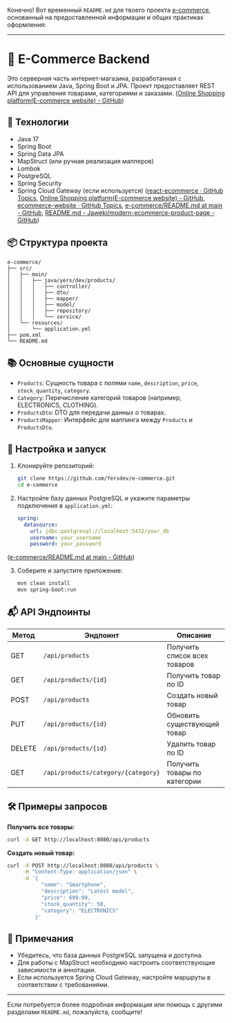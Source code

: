 Конечно! Вот временный `README.md` для твоего проекта [e-commerce](https://github.com/Yersdev/e-commerce), основанный на предоставленной информации и общих практиках оформления:

---

# 🛒 E-Commerce Backend

Это серверная часть интернет-магазина, разработанная с использованием Java, Spring Boot и JPA. Проект предоставляет REST API для управления товарами, категориями и заказами. ([Online Shopping platform(E-commerce website) - GitHub](https://github.com/hariomthadke/E-Commerce-Website?utm_source=chatgpt.com))

## 🚀 Технологии

- Java 17
- Spring Boot
- Spring Data JPA
- MapStruct (или ручная реализация мапперов)
- Lombok
- PostgreSQL
- Spring Security
- Spring Cloud Gateway (если используется) ([react-ecommerce · GitHub Topics](https://github.com/topics/react-ecommerce?utm_source=chatgpt.com), [Online Shopping platform(E-commerce website) - GitHub](https://github.com/hariomthadke/E-Commerce-Website?utm_source=chatgpt.com), [ecommerce-website · GitHub Topics](https://github.com/topics/ecommerce-website?utm_source=chatgpt.com), [e-commerce/README.md at main - GitHub](https://github.com/GonzaloVolonterio/e-commerce/blob/main/README.md?utm_source=chatgpt.com), [README.md - Jaweki/modern-ecommerce-product-page - GitHub](https://github.com/Jaweki/modern-ecommerce-product-page/blob/main/README.md?utm_source=chatgpt.com))

## 📦 Структура проекта

```
e-commerce/
├── src/
│   ├── main/
│   │   ├── java/yers/dev/products/
│   │   │   ├── controller/
│   │   │   ├── dto/
│   │   │   ├── mapper/
│   │   │   ├── model/
│   │   │   ├── repository/
│   │   │   └── service/
│   └── resources/
│       └── application.yml
├── pom.xml
└── README.md
```

## 📚 Основные сущности

- `Products`: Сущность товара с полями `name`, `description`, `price`, `stock_quantity`, `category`.
- `Category`: Перечисление категорий товаров (например, ELECTRONICS, CLOTHING).
- `ProductsDto`: DTO для передачи данных о товарах.
- `ProductsMapper`: Интерфейс для маппинга между `Products` и `ProductsDto`.

## 🔧 Настройка и запуск

1. Клонируйте репозиторий:
   ```bash
   git clone https://github.com/Yersdev/e-commerce.git
   cd e-commerce
   ```


2. Настройте базу данных PostgreSQL и укажите параметры подключения в `application.yml`:
   ```yaml
   spring:
     datasource:
       url: jdbc:postgresql://localhost:5432/your_db
       username: your_username
       password: your_password
   ```
([e-commerce/README.md at main - GitHub](https://github.com/GonzaloVolonterio/e-commerce/blob/main/README.md?utm_source=chatgpt.com))

3. Соберите и запустите приложение:
   ```bash
   mvn clean install
   mvn spring-boot:run
   ```


## 📬 API Эндпоинты

| Метод | Эндпоинт           | Описание                         |
|-------|--------------------|----------------------------------|
| GET   | `/api/products`    | Получить список всех товаров     |
| GET   | `/api/products/{id}` | Получить товар по ID             |
| POST  | `/api/products`    | Создать новый товар              |
| PUT   | `/api/products/{id}` | Обновить существующий товар      |
| DELETE| `/api/products/{id}` | Удалить товар по ID              |
| GET   | `/api/products/category/{category}` | Получить товары по категории | ([e-commerce-project/README.md at main - GitHub](https://github.com/Josehower/e-commerce-project/blob/main/README.md?utm_source=chatgpt.com))

## 🛠️ Примеры запросов

**Получить все товары:**
```bash
curl -X GET http://localhost:8080/api/products
```


**Создать новый товар:**
```bash
curl -X POST http://localhost:8080/api/products \
     -H "Content-Type: application/json" \
     -d '{
           "name": "Smartphone",
           "description": "Latest model",
           "price": 699.99,
           "stock_quantity": 50,
           "category": "ELECTRONICS"
         }'
```


## 📝 Примечания

- Убедитесь, что база данных PostgreSQL запущена и доступна.
- Для работы с MapStruct необходимо настроить соответствующие зависимости и аннотации.
- Если используется Spring Cloud Gateway, настройте маршруты в соответствии с требованиями.

---

Если потребуется более подробная информация или помощь с другими разделами `README.md`, пожалуйста, сообщите! 